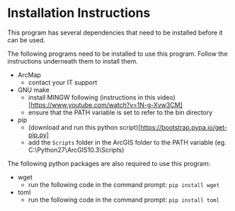 Installation Instructions
==========================

This program has several dependencies that need to be installed before it can be used.

The following programs need to be installed to use this program. Follow the instructions underneath them to install them.

* ArcMap 
	+ contact your IT support
* GNU make
	+ install MINGW following (instructions in this video)[https://www.youtube.com/watch?v=1N-g-Xvw3CM]
	+ ensure that the PATH variable is set to refer to the bin directory
* pip
	+ (download and run this python script)[https://bootstrap.pypa.io/get-pip.py]
	+ add the `Scripts` folder in the ArcGIS folder to the PATH variable (eg. C:\Python27\ArcGIS10.3\Scripts)

The following python packages are also required to use this program:

* wget
	+ run the following code in the command prompt: `pip install wget`
* toml 
	+ run the following code in the command prompt: `pip install toml`


